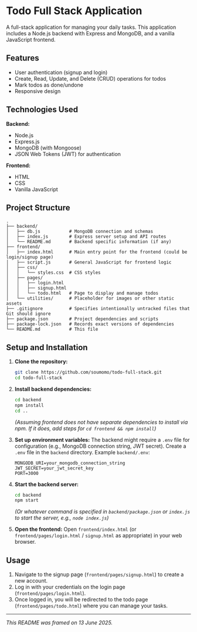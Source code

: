 # Todo Full Stack Application

A full-stack application for managing your daily tasks. This application includes a Node.js backend with Express and MongoDB, and a vanilla JavaScript frontend.

## Features

*   User authentication (signup and login)
*   Create, Read, Update, and Delete (CRUD) operations for todos
*   Mark todos as done/undone
*   Responsive design

## Technologies Used

**Backend:**

*   Node.js
*   Express.js
*   MongoDB (with Mongoose)
*   JSON Web Tokens (JWT) for authentication

**Frontend:**

*   HTML
*   CSS
*   Vanilla JavaScript

## Project Structure

```
.
├── backend/
│   ├── db.js           # MongoDB connection and schemas
│   ├── index.js        # Express server setup and API routes
│   └── README.md       # Backend specific information (if any)
├── frontend/
│   ├── index.html      # Main entry point for the frontend (could be login/signup page)
│   ├── script.js       # General JavaScript for frontend logic
│   ├── css/
│   │   └── styles.css  # CSS styles
│   ├── pages/
│   │   ├── login.html
│   │   ├── signup.html
│   │   └── todo.html   # Page to display and manage todos
│   └── utilities/      # Placeholder for images or other static assets
├── .gitignore          # Specifies intentionally untracked files that Git should ignore
├── package.json        # Project dependencies and scripts
├── package-lock.json   # Records exact versions of dependencies
└── README.md           # This file
```

## Setup and Installation

1.  **Clone the repository:**
    ```bash
    git clone https://github.com/soumomo/todo-full-stack.git
    cd todo-full-stack
    ```

2.  **Install backend dependencies:**
    ```bash
    cd backend
    npm install
    cd ..
    ```
    *(Assuming frontend does not have separate dependencies to install via npm. If it does, add steps for `cd frontend && npm install`)*

3.  **Set up environment variables:**
    The backend might require a `.env` file for configuration (e.g., MongoDB connection string, JWT secret). Create a `.env` file in the `backend` directory.
    Example `backend/.env`:
    ```
    MONGODB_URI=your_mongodb_connection_string
    JWT_SECRET=your_jwt_secret_key
    PORT=3000
    ```

4.  **Start the backend server:**
    ```bash
    cd backend
    npm start 
    ```
    *(Or whatever command is specified in `backend/package.json` or `index.js` to start the server, e.g., `node index.js`)*

5.  **Open the frontend:**
    Open `frontend/index.html` (or `frontend/pages/login.html` / `signup.html` as appropriate) in your web browser.

## Usage

1.  Navigate to the signup page (`frontend/pages/signup.html`) to create a new account.
2.  Log in with your credentials on the login page (`frontend/pages/login.html`).
3.  Once logged in, you will be redirected to the todo page (`frontend/pages/todo.html`) where you can manage your tasks.

---

*This README was framed on 13 June 2025.*
